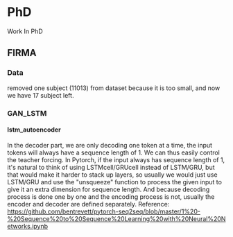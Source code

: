 # PhD
Work In PhD
## FIRMA
### Data
removed one subject (11013) from dataset because it is too small, and now we have 17 subject left.
### GAN_LSTM
#### lstm_autoencoder
In the decoder part, we are only decoding one token at a time, the input tokens will always have a sequence length of 1. We can thus easily  control the teacher forcing. In Pytorch, if the input always has sequence length of 1, it's natural to think of using LSTMcell/GRUcell instead of LSTM/GRU, but that would make it harder to stack up layers, so usually we would just use LSTM/GRU and use the "unsqueeze" function to process the given input to give it an extra dimension for sequence length. And because decoding process is done one by one and the encoding process is not, usually the encoder and decoder are defined separately. 
Reference: https://github.com/bentrevett/pytorch-seq2seq/blob/master/1%20-%20Sequence%20to%20Sequence%20Learning%20with%20Neural%20Networks.ipynb
